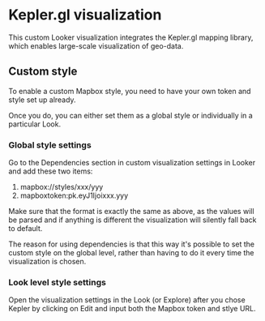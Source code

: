 # Kepler.gl visualization

This custom Looker visualization integrates the Kepler.gl mapping library, which enables large-scale
visualization of geo-data.

## Custom style

To enable a custom Mapbox style, you need to have your own token and style set up already.

Once you do, you can either set them as a global style or individually in a particular Look.

### Global style settings

Go to the Dependencies section in custom visualization settings in Looker and
add these two items:

1. mapbox://styles/xxx/yyy
2. mapboxtoken:pk.eyJ1Ijoixxx.yyy

Make sure that the format is exactly the same as above, as the values will be parsed and if anything
is different the visualization will silently fall back to default.

The reason for using dependencies is that this way it's possible to set the custom style on the
global level, rather than having to do it every time the visualization is chosen.

### Look level style settings

Open the visualization settings in the Look (or Explore) after you chose Kepler by clicking on Edit
and input both the Mapbox token and stlye URL.
